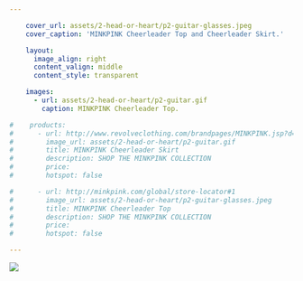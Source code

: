 ```yaml
---

    cover_url: assets/2-head-or-heart/p2-guitar-glasses.jpeg
    cover_caption: 'MINKPINK Cheerleader Top and Cheerleader Skirt.'

    layout:
      image_align: right
      content_valign: middle
      content_style: transparent

    images:
      - url: assets/2-head-or-heart/p2-guitar.gif
        caption: MINKPINK Cheerleader Top.

#    products:
#      - url: http://www.revolveclothing.com/brandpages/MINKPINK.jsp?d=Womens#1
#        image_url: assets/2-head-or-heart/p2-guitar.gif
#        title: MINKPINK Cheerleader Skirt
#        description: SHOP THE MINKPINK COLLECTION
#        price:
#        hotspot: false

#      - url: http://minkpink.com/global/store-locator#1
#        image_url: assets/2-head-or-heart/p2-guitar-glasses.jpeg
#        title: MINKPINK Cheerleader Top
#        description: SHOP THE MINKPINK COLLECTION
#        price:
#        hotspot: false

---
```


<img src="assets/2-head-or-heart/p2-guitar.gif" data-media-id="images:1">
